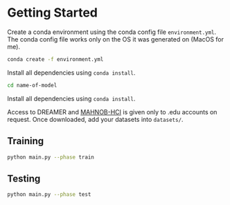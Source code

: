 # Getting Started

Create a conda environment using the conda config file `environment.yml`.
The conda config file works only on the OS it was generated on (MacOS for me).

```bash
conda create -f environment.yml
```

Install all dependencies using `conda install`.

```bash
cd name-of-model
```

Install all dependencies using `conda install`.

Access to DREAMER and [MAHNOB-HCI](https://mahnob-db.eu) is given only to .edu accounts on request.
Once downloaded, add your datasets into `datasets/`.

## Training

```bash
python main.py --phase train
```

## Testing

```bash
python main.py --phase test
```
